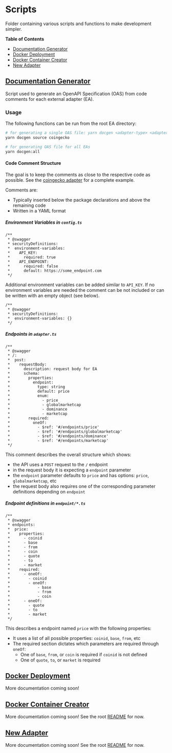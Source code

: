 # Scripts

Folder containing various scripts and functions to make development simpler.

**Table of Contents**
* [Documentation Generator](#Documentation-Generator)
* [Docker Deployment](#Docker-Deployment)
* [Docker Container Creator](#Docker-Container-Creator)
* [New Adapter](#New-Adapter)

## [Documentation Generator](./src/docgen.ts)

Script used to generate an OpenAPI Specification (OAS) from code comments for each external adapter (EA).

### Usage

The following functions can be run from the root EA directory:

```bash
# for generating a single OAS file: yarn docgen <adapter-type> <adapter-name>
yarn docgen source coingecko

# for generating OAS file for all EAs
yarn docgen:all
```

#### Code Comment Structure
The goal is to keep the comments as close to the respective code as possible. See the [coingecko adapter](../sources/coingecko) for a complete example.

Comments are:
* Typically inserted below the package declarations and above the remaining code
* Written in a YAML format

##### Environment Variables in `config.ts`
```
/**
 * @swagger
 * securityDefinitions:
 *  environment-variables:
 *    API_KEY:
 *      required: true
 *    API_ENDPOINT:
 *      required: false
 *      default: https://some_endpoint.com
 */
```
Additional environment variables can be added similar to `API_KEY`. If no environment variables are needed the comment can be not included or can be written with an empty object (see below).
```
/**
 * @swagger
 * securityDefinitions:
 *  environment-variables: {}
 */
```

##### Endpoints in `adapter.ts`
```
/**
 * @swagger
 * /:
 *  post:
 *    requestBody:
 *      description: request body for EA
 *      schema:
 *        properties:
 *          endpoint:
 *            type: string
 *            default: price
 *            enum:
 *              - price
 *              - globalmarketcap
 *              - dominance
 *              - marketcap
 *        required:
 *          oneOf:
 *            - $ref: '#/endpoints/price'
 *            - $ref: '#/endpoints/globalmarketcap'
 *            - $ref: '#/endpoints/dominance'
 *            - $ref: '#/endpoints/marketcap'
 */
```
This comment describes the overall structure which shows:
* the API uses a `POST` request to the `/` endpoint
* in the request body it is expecting a `endpoint` parameter
* the `endpoint` parameter defaults to `price` and has options: `price`, `globalmarketcap`, etc
* the request body also requires one of the corresponding parameter definitions depending on `endpoint`

##### Endpoint definitions in `endpoint/*.ts`
```
/**
 * @swagger
 * endpoints:
 *  price:
 *    properties:
 *      - coinid
 *      - base
 *      - from
 *      - coin
 *      - quote
 *      - to
 *      - market
 *    required:
 *      - oneOf:
 *        - coinid
 *        - oneOf:
 *            - base
 *            - from
 *            - coin
 *      - oneOf:
 *        - quote
 *        - to
 *        - market
 */
```
This describes a endpoint named `price` with the following properties:
* It uses a list of all possible properties: `coinid`, `base`, `from`, etc
* The required section dictates which parameters are required through `oneOf`:
   * One of `base`, `from`, or `coin` is required if `coinid` is not defined
   * One of `quote`, `to`, or `market` is required


## [Docker Deployment](./src/docker-build.ts)

More documentation coming soon!

## [Docker Container Creator](./src/docker.ts)

More documentation coming soon! See the root [README](../../README.md) for now.

## [New Adapter](./new.ts)

More documentation coming soon! See the root [README](../../README.md) for now.
